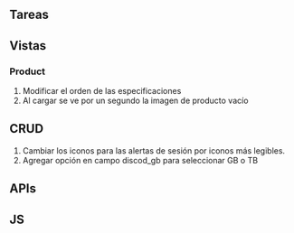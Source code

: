## Tareas

## Vistas
### Product
1. Modificar el orden de las especificaciones
2. Al cargar se ve por un segundo la imagen de producto vacío
## CRUD
1. Cambiar los iconos para las alertas de sesión por iconos más legibles.
2. Agregar opción en campo discod_gb para seleccionar GB o TB
## APIs
## JS